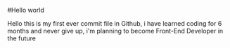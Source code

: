 #Hello world

Hello this is my first ever commit file in Github, i have learned coding for 6 months and never give up, i'm planning to become Front-End Developer in the future
